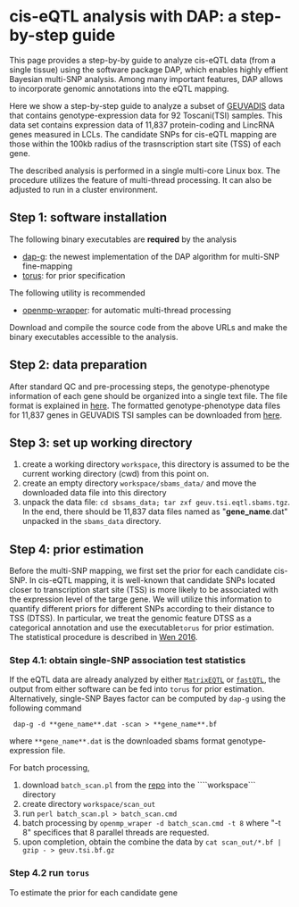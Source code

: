 # cis-eQTL analysis with DAP: a step-by-step guide

This page provides a step-by-by guide to analyze cis-eQTL data (from a single tissue) using the software package DAP, which enables highly effient Bayesian multi-SNP analysis. Among many important features, DAP allows to incorporate genomic annotations into the eQTL mapping.

Here we show a step-by-step guide to analyze a subset of [GEUVADIS](http://www.geuvadis.org/) data that contains genotype-expression data for 92 Toscani(TSI) samples. This data set contains expression data of 11,837 protein-coding and LincRNA genes measured in LCLs. The candidate SNPs for cis-eQTL mapping are those within the 100kb radius of the trasnscription start site (TSS) of each gene.      

The described analysis is performed in a single multi-core Linux box. The procedure utilizes the feature of multi-thread processing. It can also be adjusted to run in a cluster environment.  

## Step 1: software installation

The following binary executables are **required** by the analysis
  * [dap-g](https://github.com/xqwen/dap/tree/master/dap_greedy_src): the newest implementation of the DAP algorithm for multi-SNP fine-mapping
  * [torus](https://github.com/xqwen/dap/tree/master/torus_src): for prior specification

The following utility is recommended
  * [openmp-wrapper](https://github.com/xqwen/openmp_wrapper): for automatic multi-thread processing

Download and compile the source code from the above URLs and make the binary executables accessible to the analysis.



## Step 2: data preparation

After standard QC and pre-processing steps, the genotype-phenotype information of each gene should be organized into a single text file. The file format is explained in [here](https://github.com/xqwen/dap/wiki/Case-study:-multi-SNP-fine-mapping#genotype-phenotype-data-file-required).  The formatted genotype-phenotype data files for 11,837 genes in GEUVADIS TSI samples can be downloaded from [here](http://www-personal.umich.edu/~xwen/download/qtl_example/geuv.tsi.eqtl.sbams.tgz).


## Step 3: set up working directory

1. create a working directory ```workspace```, this directory is assumed to be the current working directory (cwd) from this point on.
2. create an empty directory ```workspace/sbams_data/``` and move the downloaded data file into this directory
3. unpack the data file: ```cd sbsams_data; tar zxf geuv.tsi.eqtl.sbams.tgz```. In the end, there should be 11,837 data files named as "**gene_name**.dat" unpacked in the ```sbams_data``` directory.


## Step 4: prior estimation

Before the multi-SNP mapping, we first set the prior for each candidate cis-SNP. In cis-eQTL mapping, it is well-known that candidate SNPs located closer to transcription start site (TSS) is more likely to be associated with the  expression level of the targe gene. We will utilize this information to quantify different priors for different SNPs according to their distance to TSS (DTSS). In particular, we treat the genomic feature DTSS as a categorical annotation and use the executable```torus``` for prior estimation. The statistical procedure is described in [Wen 2016](http://projecteuclid.org/euclid.aoas/1475069621).

### Step 4.1: obtain single-SNP association test statistics

If the eQTL data are already analyzed by either [```MatrixEQTL```]() or [```fastQTL```](), the output from either software can be fed into ```torus``` for prior estimation. Alternatively, single-SNP Bayes factor can be computed by ```dap-g``` using the following command
```
 dap-g -d **gene_name**.dat -scan > **gene_name**.bf
```
where ```**gene_name**.dat``` is the downloaded sbams format genotype-expression file.

For batch processing,
1. download ```batch_scan.pl``` from the [repo]() into the ````workspace``` directory
2. create directory ```workspace/scan_out```
3. run ```perl batch_scan.pl > batch_scan.cmd```
4. batch processing by ```openmp_wraper -d batch_scan.cmd -t 8``` where "-t 8" specifices that 8 parallel threads are requested.
5. upon completion, obtain the combine the data by ```cat scan_out/*.bf | gzip - > geuv.tsi.bf.gz``` 


### Step 4.2 run ```torus```

To estimate the prior for each candidate gene



